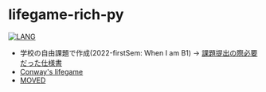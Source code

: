# lifegame-rich-py

[![LANG](https://skillicons.dev/icons?i=py&theme=light)](https://skillicons.dev)

- 学校の自由課題で作成(2022-firstSem: When I am B1) -> [課題提出の際必要だった仕様書](./DESCRIPTION.md)
- [Conway's lifegame](https://en.wikipedia.org/wiki/Conway%27s_Game_of_Life)
- [MOVED](https://github.com/yoshiyuki-140/lifegames)

